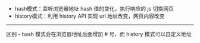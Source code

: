 <!--
 * @Author: lijy
-->
- hash模式：监听浏览器地址 hash 值的变化，执行响应的 js 切换网页
- history模式：利用 history API 实现 url 地址改变，网页内容改变

------------------------------

区别
    - hash 模式会在浏览器地址后面增加 # 号，而 history 模式可以自定义地址